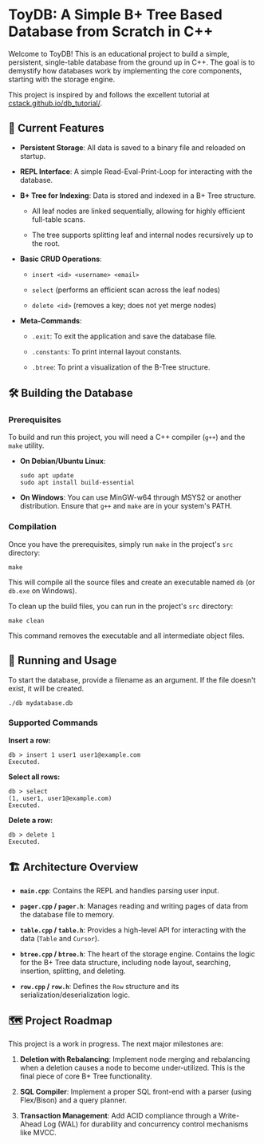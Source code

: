 # ToyDB: A Simple B+ Tree Based Database from Scratch in C++

Welcome to ToyDB! This is an educational project to build a simple, persistent, single-table database from the ground up in C++. The goal is to demystify how databases work by implementing the core components, starting with the storage engine.

This project is inspired by and follows the excellent tutorial at [cstack.github.io/db_tutorial/](https://cstack.github.io/db_tutorial/ "null").

## 🌟 Current Features

-   **Persistent Storage**: All data is saved to a binary file and reloaded on startup.
    
-   **REPL Interface**: A simple Read-Eval-Print-Loop for interacting with the database.
    
-   **B+ Tree for Indexing**: Data is stored and indexed in a B+ Tree structure.
    
    -   All leaf nodes are linked sequentially, allowing for highly efficient full-table scans.
        
    -   The tree supports splitting leaf and internal nodes recursively up to the root.
        
-   **Basic CRUD Operations**:
    
    -   `insert <id> <username> <email>`
        
    -   `select` (performs an efficient scan across the leaf nodes)
        
    -   `delete <id>` (removes a key; does not yet merge nodes)
        
-   **Meta-Commands**:
    
    -   `.exit`: To exit the application and save the database file.
        
    -   `.constants`: To print internal layout constants.
        
    -   `.btree`: To print a visualization of the B-Tree structure.
        

## 🛠️ Building the Database

### Prerequisites

To build and run this project, you will need a C++ compiler (`g++`) and the `make` utility.

-   **On Debian/Ubuntu Linux**:
    
    ```
    sudo apt update
    sudo apt install build-essential
    
    ```
    
-   **On Windows**: You can use MinGW-w64 through MSYS2 or another distribution. Ensure that `g++` and `make` are in your system's PATH.
    

### Compilation

Once you have the prerequisites, simply run `make` in the project's `src` directory:

```
make

```

This will compile all the source files and create an executable named `db` (or `db.exe` on Windows).

To clean up the build files, you can run in the project's `src` directory:

```
make clean

```

This command removes the executable and all intermediate object files.

## 🚀 Running and Usage

To start the database, provide a filename as an argument. If the file doesn't exist, it will be created.

```
./db mydatabase.db

```

### Supported Commands

**Insert a row:**

```
db > insert 1 user1 user1@example.com
Executed.

```

**Select all rows:**

```
db > select
(1, user1, user1@example.com)
Executed.

```

**Delete a row:**

```
db > delete 1
Executed.

```

## 🏗️ Architecture Overview

-   **`main.cpp`**: Contains the REPL and handles parsing user input.
    
-   **`pager.cpp` / `pager.h`**: Manages reading and writing pages of data from the database file to memory.
    
-   **`table.cpp` / `table.h`**: Provides a high-level API for interacting with the data (`Table` and `Cursor`).
    
-   **`btree.cpp` / `btree.h`**: The heart of the storage engine. Contains the logic for the B+ Tree data structure, including node layout, searching, insertion, splitting, and deleting.
    
-   **`row.cpp` / `row.h`**: Defines the `Row` structure and its serialization/deserialization logic.
    

## 🗺️ Project Roadmap

This project is a work in progress. The next major milestones are:

1.  **Deletion with Rebalancing**: Implement node merging and rebalancing when a deletion causes a node to become under-utilized. This is the final piece of core B+ Tree functionality.
    
2.  **SQL Compiler**: Implement a proper SQL front-end with a parser (using Flex/Bison) and a query planner.
    
3.  **Transaction Management**: Add ACID compliance through a Write-Ahead Log (WAL) for durability and concurrency control mechanisms like MVCC.